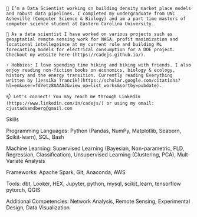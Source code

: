 

    🔭 I’m a Data Scientist working on building density market place models and robust data pipelines. I completed my undergraduate from UNC Asheville (Computer Science & Biology) and am a part time masters of computer science student at Eastern Carolina University. 

    🌱 As a data scientist I have worked on various projects such as geosptatial remote sensing work for NASA, profit maximization and locational intellegeince at my current role and building ML forecasting models for electrical consumption for a DOE project. Checkout my website here (https://cadejs.github.io/).

    ⚡ Hobbies: I love spending time hiking and biking with friends. I also enjoy reading non-fiction books on economics, biology & ecology, history and the energy transition. Currently reading Everything written by [Jessika Trancik](https://scholar.google.com/citations?hl=en&user=fdYetz8AAAAJ&view_op=list_works&sortby=pubdate).

    📫 Let's connect! You may reach me through LinkedIn (https://www.linkedin.com/in/cadejs/) or using my email: cjustadsandberg@gmail.com

Skills

Programming Languages: Python (Pandas, NumPy, Matplotlib, Seaborn, Scikit-learn), SQL,  Bash

Machine Learning: Supervised Learning (Bayesian, Non-parametric, FLD, Regression, Classification), Unsupervised Learning (Clustering, PCA), Mult-Variate Analysis

Frameworks: Apache Spark, Git, Anaconda, AWS 

Tools: dbt, Looker, HEX, Jupyter, python, mysql, scikit_learn, tensorflow pytorch, QGIS

Additional Competencies: Network Analysis, Remote Sensing, Experimental Design, Data Visualization
